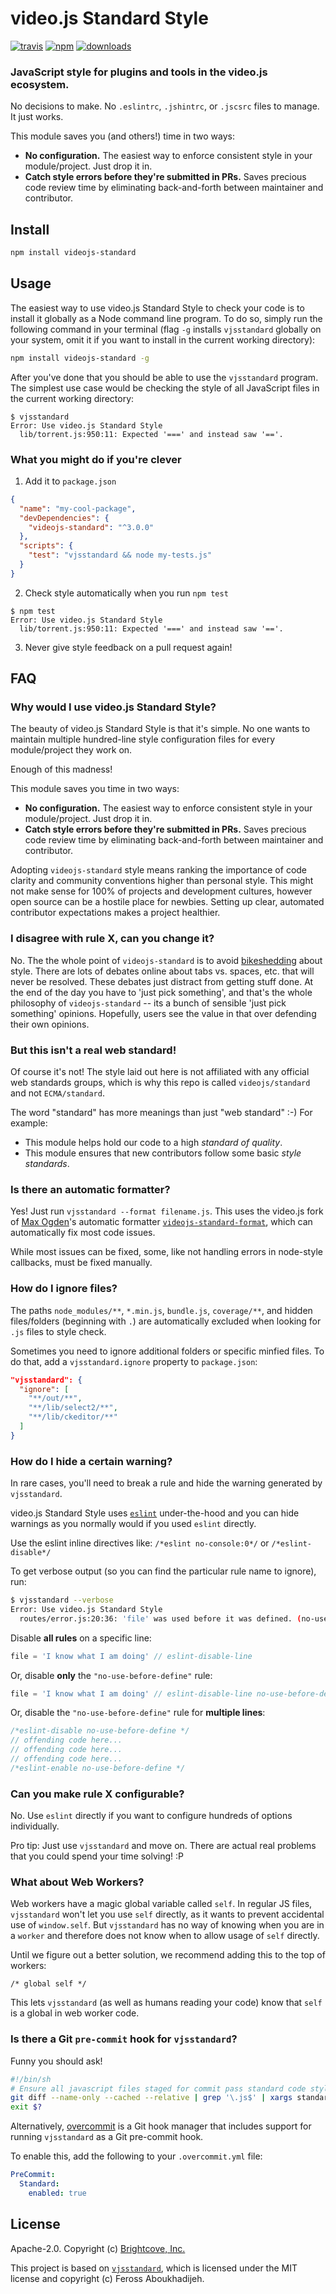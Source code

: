 # video.js Standard Style

[![travis][travis-image]][travis-url]
[![npm][npm-image]][npm-url]
[![downloads][downloads-image]][downloads-url]

### JavaScript style for plugins and tools in the video.js ecosystem.

No decisions to make. No `.eslintrc`, `.jshintrc`, or `.jscsrc` files to manage. It just works.

This module saves you (and others!) time in two ways:

- **No configuration.** The easiest way to enforce consistent style in your module/project. Just drop it in.
- **Catch style errors before they're submitted in PRs.** Saves precious code review time by eliminating back-and-forth between maintainer and contributor.

## Install

```bash
npm install videojs-standard
```

## Usage

The easiest way to use video.js Standard Style to check your code is to install it globally as a Node command line program. To do so, simply run the following command in your terminal (flag `-g` installs `vjsstandard` globally on your system, omit it if you want to install in the current working directory):

```bash
npm install videojs-standard -g
```

After you've done that you should be able to use the `vjsstandard` program. The simplest use case would be checking the style of all JavaScript files in the current working directory:

```
$ vjsstandard
Error: Use video.js Standard Style
  lib/torrent.js:950:11: Expected '===' and instead saw '=='.
```

### What you might do if you're clever

1. Add it to `package.json`

  ```json
  {
    "name": "my-cool-package",
    "devDependencies": {
      "videojs-standard": "^3.0.0"
    },
    "scripts": {
      "test": "vjsstandard && node my-tests.js"
    }
  }
  ```

2. Check style automatically when you run `npm test`

  ```
  $ npm test
  Error: Use video.js Standard Style
    lib/torrent.js:950:11: Expected '===' and instead saw '=='.
  ```

3. Never give style feedback on a pull request again!

## FAQ

### Why would I use video.js Standard Style?

The beauty of video.js Standard Style is that it's simple. No one wants to maintain multiple hundred-line style configuration files for every module/project they work on.

Enough of this madness!

This module saves you time in two ways:

- **No configuration.** The easiest way to enforce consistent style in your
  module/project. Just drop it in.
- **Catch style errors before they're submitted in PRs.** Saves precious code review time
  by eliminating back-and-forth between maintainer and contributor.

Adopting `videojs-standard` style means ranking the importance of code clarity and community conventions higher than personal style. This might not make sense for 100% of projects and development cultures, however open source can be a hostile place for newbies. Setting up clear, automated contributor expectations makes a project healthier.

### I disagree with rule X, can you change it?

No. The the whole point of `videojs-standard` is to avoid [bikeshedding][bikeshedding] about style. There are lots of debates online about tabs vs. spaces, etc. that will never be resolved. These debates just distract from getting stuff done. At the end of the day you have to 'just pick something', and that's the whole philosophy of `videojs-standard` -- its a bunch of sensible 'just pick something' opinions. Hopefully, users see the value in that over defending their own opinions.

### But this isn't a real web standard!

Of course it's not! The style laid out here is not affiliated with any official web standards groups, which is why this repo is called `videojs/standard` and not `ECMA/standard`.

The word "standard" has more meanings than just "web standard" :-) For example:

- This module helps hold our code to a high *standard of quality*.
- This module ensures that new contributors follow some basic *style standards*.

### Is there an automatic formatter?

Yes! Just run `vjsstandard --format filename.js`. This uses the video.js fork of [Max Ogden][max]'s automatic formatter [`videojs-standard-format`][videojs-standard-format], which can automatically fix most code issues.

While most issues can be fixed, some, like not handling errors in node-style callbacks, must be fixed manually.

### How do I ignore files?

The paths `node_modules/**`, `*.min.js`, `bundle.js`, `coverage/**`, and hidden files/folders (beginning with `.`) are automatically excluded when looking for `.js` files to style check.

Sometimes you need to ignore additional folders or specific minfied files. To do that, add a `vjsstandard.ignore` property to `package.json`:

```json
"vjsstandard": {
  "ignore": [
    "**/out/**",
    "**/lib/select2/**",
    "**/lib/ckeditor/**"
  ]
}
```

### How do I hide a certain warning?

In rare cases, you'll need to break a rule and hide the warning generated by `vjsstandard`.

video.js Standard Style uses [`eslint`](http://eslint.org/) under-the-hood and you can hide warnings as you normally would if you used `eslint` directly.

Use the eslint inline directives like: `/*eslint no-console:0*/` or `/*eslint-disable*/` 

To get verbose output (so you can find the particular rule name to ignore), run:

```bash
$ vjsstandard --verbose
Error: Use video.js Standard Style
  routes/error.js:20:36: 'file' was used before it was defined. (no-use-before-define)
```

Disable **all rules** on a specific line:

```js
file = 'I know what I am doing' // eslint-disable-line
```

Or, disable **only** the `"no-use-before-define"` rule:

```js
file = 'I know what I am doing' // eslint-disable-line no-use-before-define
```

Or, disable the `"no-use-before-define"` rule for **multiple lines**:

```js
/*eslint-disable no-use-before-define */
// offending code here...
// offending code here...
// offending code here...
/*eslint-enable no-use-before-define */
```

### Can you make rule X configurable?

No. Use `eslint` directly if you want to configure hundreds of options individually.

Pro tip: Just use `vjsstandard` and move on. There are actual real problems that you could spend your time solving! :P

### What about Web Workers?

Web workers have a magic global variable called `self`. In regular JS files, `vjsstandard` won't let you use `self` directly, as it wants to prevent accidental use of `window.self`. But `vjsstandard` has no way of knowing when you are in a `worker` and therefore does not know when to allow usage of `self` directly.

Until we figure out a better solution, we recommend adding this to the top of workers:

```
/* global self */
```

This lets `vjsstandard` (as well as humans reading your code) know that `self` is a global in web worker code.

### Is there a Git `pre-commit` hook for `vjsstandard`?

Funny you should ask!

```sh
#!/bin/sh
# Ensure all javascript files staged for commit pass standard code style
git diff --name-only --cached --relative | grep '\.js$' | xargs standard
exit $?
```

Alternatively, [overcommit](https://github.com/brigade/overcommit) is a Git hook manager that includes support for running `vjsstandard` as a Git pre-commit hook.

To enable this, add the following to your `.overcommit.yml` file:

```yaml
PreCommit:
  Standard:
    enabled: true
```

## License

Apache-2.0. Copyright (c) [Brightcove, Inc.][bcov]

This project is based on [`vjsstandard`][standard], which is licensed under the MIT license and copyright (c) Feross Aboukhadijeh.

[bcov]: https://www.brightcove.com/
[bikeshedding]: https://www.freebsd.org/doc/en_US.ISO8859-1/books/faq/misc.html#idp60694736
[downloads-image]: https://img.shields.io/npm/dm/videojs-standard.svg?style=flat
[downloads-url]: https://npmjs.org/package/videojs-standard
[max]: https://github.com/maxogden
[standard]: https://github.com/feross/standard
[travis-image]: https://img.shields.io/travis/videojs/standard.svg?style=flat
[travis-url]: https://travis-ci.org/videojs/standard
[videojs-standard]: https://github.com/videojs/standard
[videojs-standard-format]: https://github.com/videojs/standard-format
[npm-image]: https://img.shields.io/npm/v/videojs-standard.svg?style=flat
[npm-url]: https://npmjs.org/package/videojs-standard
[travis-image]: https://img.shields.io/travis/videojs/standard.svg?style=flat
[travis-url]: https://travis-ci.org/videojs/standard
